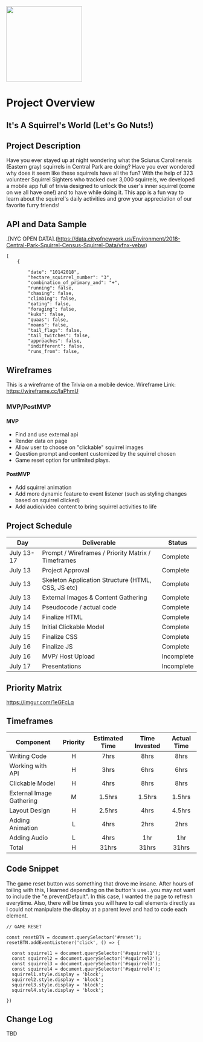 
<img src="https://i.gifer.com/fxZd.gif" width="200" height="200" />

# Project Overview

## It's A Squirrel's World (Let's Go Nuts!)

## Project Description

Have you ever stayed up at night wondering what the  Sciurus Carolinensis (Eastern gray) squirrels in Central Park are doing? Have you ever wondered why does it seem like these squirrels have all the fun? With the help of 323 volunteer Squirrel Sighters who tracked over 3,000 squirrels, we developed a mobile app full of trivia designed to unlock the user's inner squirrel (come on we all have one!) and to have while doing it. This app is a fun way to learn about the squirrel's daily activities and grow your appreciation of our favorite furry friends! 
 

## API and Data Sample

.[NYC OPEN DATA].(https://data.cityofnewyork.us/Environment/2018-Central-Park-Squirrel-Census-Squirrel-Data/vfnx-vebw)

```
[
    {
       
        "date": "10142018",
        "hectare_squirrel_number": "3",
        "combination_of_primary_and": "+",
        "running": false,
        "chasing": false,
        "climbing": false,
        "eating": false,
        "foraging": false,
        "kuks": false,
        "quaas": false,
        "moans": false,
        "tail_flags": false,
        "tail_twitches": false,
        "approaches": false,
        "indifferent": false,
        "runs_from": false,

```
## Wireframes

This is a wireframe of the Trivia on a mobile device.
Wireframe Link: https://wireframe.cc/IaPhmU

### MVP/PostMVP

#### MVP 

- Find and use external api 
- Render data on page 
- Allow user to choose on "clickable" squirrel images
- Question prompt and content customized by the squirrel chosen
- Game reset option for unlimited plays.

#### PostMVP  

- Add squirrel animation 
- Add more dynamic feature to event listener (such as styling changes based on squirrel clicked)
- Add audio/video content to bring squirrel activities to life 

## Project Schedule

|  Day | Deliverable | Status
|---|---| ---|
|July 13-17| Prompt / Wireframes / Priority Matrix / Timeframes | Complete
|July 13| Project Approval | Complete
|July 13| Skeleton Application Structure (HTML, CSS, JS etc) | Complete
|July 13| External Images & Content Gathering | Complete
|July 14| Pseudocode / actual code | Complete
|July 14| Finalize HTML  | Complete
|July 15| Initial Clickable Model  | Complete
|July 15| Finalize CSS | Complete
|July 16| Finalize JS | Complete
|July 16| MVP/ Host Upload | Incomplete
|July 17| Presentations | Incomplete

## Priority Matrix

https://imgur.com/1eGFcLq

## Timeframes


| Component | Priority | Estimated Time | Time Invested | Actual Time |
| --- | :---: |  :---: | :---: | :---: |
| Writing Code| H | 7hrs| 8hrs | 8hrs |
| Working with API | H | 3hrs| 6hrs | 6hrs |
| Clickable Model | H | 4hrs| 8hrs | 8hrs |
| External Image Gathering | M | 1.5hrs| 1.5hrs| 1.5hrs |
| Layout Design | H | 2.5hrs| 4hrs | 4.5hrs |
| Adding Animation | L | 4hrs| 2hrs | 2hrs |
| Adding Audio | L | 4hrs| 1hr | 1hr |
| Total | H | 31hrs| 31hrs | 31hrs |

## Code Snippet
The game reset button was something that drove me insane. After hours of toiling with this, I learned depending on the button's use...you may not want to include the "e.preventDefault". In this case, I wanted the page to refresh everytime. Also, there will be times you will have to call elements directly as I could not manipulate the display at a parent level and had to code each element. 

```
// GAME RESET

const resetBTN = document.querySelector('#reset');
resetBTN.addEventListener('click', () => {
 
  const squirrel1 = document.querySelector('#squirrel1');
  const squirrel2 = document.querySelector('#squirrel2');
  const squirrel3 = document.querySelector('#squirrel3');
  const squirrel4 = document.querySelector('#squirrel4');
  squirrel1.style.display = 'block';
  squirrel2.style.display = 'block';
  squirrel3.style.display = 'block';
  squirrel4.style.display = 'block';

})
```

## Change Log
 
TBD
